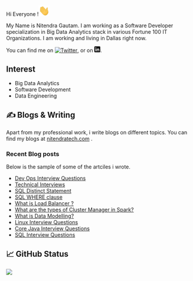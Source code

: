 Hi Everyone !<img src="https://github.com/nitendragautam/nitendragautam/raw/main/wave_gif.gif" width="30px">

My Name is Nitendra Gautam. I am working as a Software Developer specialization in Big Data Analytics stack in various Fortune 100 IT  Organizations. I am working and living in Dallas right now. 

You can find me on [![Twitter][1.2]][1],  or on [![LinkedIn][2.2]][2].

## Interest
* Big Data Analytics
* Software Development
* Data Engineering

## &#x270d; Blogs & Writing

Apart from my professional work, i write blogs on different topics. 
You can find my blogs at [nitendratech.com](https://www.nitendratech.com/) .

### Recent Blog posts

Below is the sample of some of the artciles i wrote.

<!-- BLOG-POST-LIST:START -->
- [Dev Ops Interview Questions](https://www.nitendratech.com/interview/dev-ops-interview-questions/?utm_source=rss&utm_medium=rss&utm_campaign=dev-ops-interview-questions)
- [Technical Interviews](https://www.nitendratech.com/interview/technical-interviews/?utm_source=rss&utm_medium=rss&utm_campaign=technical-interviews)
- [SQL Distinct Statement](https://www.nitendratech.com/database/sql-distinct/?utm_source=rss&utm_medium=rss&utm_campaign=sql-distinct)
- [SQL WHERE clause](https://www.nitendratech.com/database/sql-where-clause/?utm_source=rss&utm_medium=rss&utm_campaign=sql-where-clause)
- [What is Load Balancer ?](https://www.nitendratech.com/programming/load-balancer/?utm_source=rss&utm_medium=rss&utm_campaign=load-balancer)
- [What are the types of Cluster Manager in Spark?](https://www.nitendratech.com/spark/cluster-managers-spark/?utm_source=rss&utm_medium=rss&utm_campaign=cluster-managers-spark)
- [What is Data Modelling?](https://www.nitendratech.com/database/data-modelling/?utm_source=rss&utm_medium=rss&utm_campaign=data-modelling)
- [Linux Interview Questions](https://www.nitendratech.com/interview/linux-interview-questions/?utm_source=rss&utm_medium=rss&utm_campaign=linux-interview-questions)
- [Core Java Interview Questions](https://www.nitendratech.com/interview/core-java-interview-question/?utm_source=rss&utm_medium=rss&utm_campaign=core-java-interview-question)
- [SQL Interview Questions](https://www.nitendratech.com/interview/sql-interview-questions/?utm_source=rss&utm_medium=rss&utm_campaign=sql-interview-questions)
<!-- BLOG-POST-LIST:END -->

## &#x1f4c8; GitHub Status

<a href="https://github.com/nitendragautam/nitendragautam">
  <img align="center" src="https://github-readme-stats.vercel.app/api/top-langs/?username=nitendragautam&hide=java,html,tex&title_color=ffffff&text_color=c9cacc&icon_color=2bbc8a&bg_color=1d1f21&langs_count=3" />
</a>

<!-- links to social media icons -->
<!-- icons without padding -->
[1.2]: http://i.imgur.com/wWzX9uB.png 
[2.2]: https://raw.githubusercontent.com/nitendragautam/nitendragautam/master/linkedin-3-16.png 

<!-- links to your social media accounts -->
[1]: https://twitter.com/nitendra_tech
[2]: https://www.linkedin.com/in/nitendragautam/
